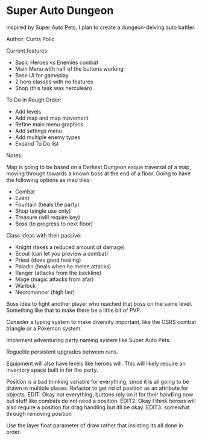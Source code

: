 # Super Auto Dungeon
Inspired by Super Auto Pets, I plan to create a dungeon-delving auto battler.

Author: Curtis Polic

Current features:
- Basic Heroes vs Enemies combat
- Main Menu with half of the buttons working
- Base UI for gameplay
- 2 hero classes with no features
- Shop (this task was herculean)

To Do in Rough Order:
- Add levels
- Add map and map movement
- Refine main menu graphics
- Add settings menu
- Add multiple enemy types
- Expand To Do list

Notes:

Map is going to be based on a Darkest Dungeon esque traversal of a map, moving through towards a known boss at the end of a floor. 
Going to have the following options as map tiles:
- Combat
- Event
- Fountain (heals the party)
- Shop (single use only)
- Treasure (will require key)
- Boss (to progress to next floor)

Class ideas with their passive:
- Knight (takes a reduced amount of damage)
- Scout (can let you preview a combat)
- Priest (does good healing)
- Paladin (heals when he melee attacks)
- Ranger (attacks from the backline)
- Mage (magic attacks from afar)
- Warlock
- Necromancer (high tier)

Boss idea to fight another player who reached that boss on the same level. Something like that to make there be a little bit of PVP.

Consider a typing system to make diversity important, like the OSRS combat triangle or a Pokemon system.

Implement adventuring party naming system like Super Auto Pets.

Roguelite persistent upgrades between runs.

Equipment will also have levels like heroes will. This will likely require an inventory space built in for the party.

Position is a bad thinking variable for everything, since it is all going to be drawn in multiple places. Refactor to get rid of 
position as an attribute for objects. 
EDIT: Okay not everything, buttons rely on it for their handling now but stuff like combats do not need a position. 
EDIT2: Okay I think heroes will also require a position for drag handling but itll be okay. 
EDIT3: somewhat through removing position

Use the layer float parameter of draw rather that insisting its all done in order.
